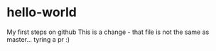 # hello-world
My first steps on github
This is a change - that file is not the same as master...
tyring a pr :)
